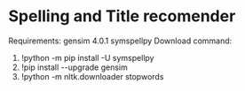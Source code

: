 # Spelling and Title recomender


Requirements:
gensim 4.0.1
symspellpy
Download command:
1. !python -m pip install -U symspellpy
2. !pip install --upgrade gensim
3. !python -m nltk.downloader stopwords
